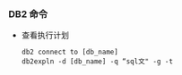 ### DB2 命令
* 查看执行计划  
  ```
  db2 connect to [db_name]
  db2expln -d [db_name] -q “sql文" -g -t
  ```
